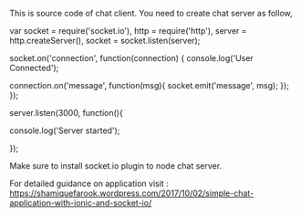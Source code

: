 This is source code of chat client. You need to create chat server as follow,

var socket = require('socket.io'), http = require('http'),
  server = http.createServer(), socket = socket.listen(server);

socket.on('connection', function(connection) {
   console.log('User Connected');
   
   connection.on('message', function(msg){
     socket.emit('message', msg);
   });
});

server.listen(3000, function(){

console.log('Server started');

});

Make sure to install socket.io plugin to node chat server. 

For detailed guidance on application visit : https://shamiquefarook.wordpress.com/2017/10/02/simple-chat-application-with-ionic-and-socket-io/
